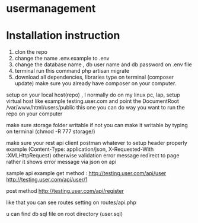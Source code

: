 # usermanagement

Installation instruction 
=============================
1. clon the repo
2. change the name .env.example to .env
3. change the database name , db user name and db password on .env file
4. terminal run this command php artisan migrate
5. download all dependencies, libraries type on terminal (composer update) make sure you already have composer on your computer.



setup on your local host(repo) , I normally  do on my linux  pc, lap, setup virtual host like example testing.user.com and point the DocumentRoot	/var/www/html/users/public this one you can do way you want to run the repo on your computer  

make sure storage folder writable if not you can make it writable by typing on terminal (chmod -R 777  storage/)

make sure your rest api client postman whatever to setup header properly 
example (Content-Type: application/json, X-Requested-With :XMLHttpRequest) otherwise validation error message redirect to page rather it shows error message via json on api

sample api example get method : http://testing.user.com/api/user
http://testing.user.com/api/user/1

post method http://testing.user.com/api/register

like that you can see routes setting  on routes/api.php

u can find db sql file on root directory (user.sql)






